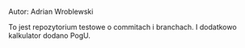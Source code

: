 Autor: Adrian Wroblewski



To jest repozytorium testowe o commitach i branchach.
I dodatkowo kalkulator dodano PogU.
